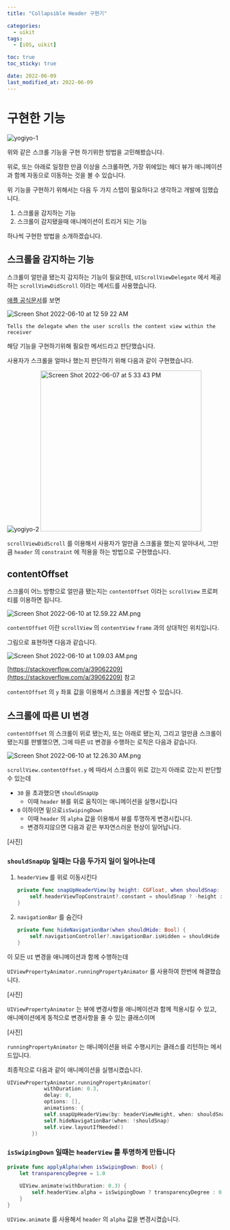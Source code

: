```yaml
---
title: "Collapsible Header 구현기"

categories:
  - uikit
tags:
  - [iOS, uikit]

toc: true
toc_sticky: true

date: 2022-06-09
last_modified_at: 2022-06-09
---
```


# 구현한 기능

![yogiyo-1](https://user-images.githubusercontent.com/33091784/172898980-9ba33862-b87b-4b84-97d4-0d1537e7c435.gif)

위와 같은 스크롤 기능을 구현 하기위한 방법을 고민해봤습니다.

위로, 또는 아래로 일정한 만큼 이상을 스크롤하면, 가장 위에있는 헤더 뷰가 애니메이션과 함께 자동으로 이동하는 것을 볼 수 있습니다.

위 기능을 구현하기 위해서는 다음 두 가지 스텝이 필요하다고 생각하고 개발에 임했습니다.

1. 스크롤을 감지하는 기능
2. 스크롤이 감지됐을때 애니메이션이 트리거 되는 기능

하나씩 구현한 방법을 소개하겠습니다.

## 스크롤을 감지하는 기능

스크롤이 얼만큼 됐는지 감지하는 기능이 필요한데, `UIScrollViewDelegate` 에서 제공하는 `scrollViewDidScroll` 이라는 메서드를 사용했습니다.

[애플 공식문서](https://developer.apple.com/documentation/uikit/uiscrollviewdelegate/1619392-scrollviewdidscroll)를 보면 

![Screen Shot 2022-06-10 at 12 59 22 AM](https://user-images.githubusercontent.com/33091784/172899057-04139565-c5ec-45d6-8e93-4dcd56856e1f.png)


`Tells the delegate when the user scrolls the content view within the receiver` 

해당 기능을 구현하기위해 필요한 메서드라고 판단했습니다.

사용자가 스크롤을 얼마나 했는지 판단하기 위해 다음과 같이 구현했습니다.

![yogiyo-2](https://user-images.githubusercontent.com/33091784/172899245-2ba05963-de39-4744-8097-b20920c9f184.gif)
<img width="376" alt="Screen Shot 2022-06-07 at 5 33 43 PM" src="https://user-images.githubusercontent.com/33091784/172899444-a9bd11d6-004f-49bc-84f6-c3fd3847df87.png">


`scrollViewDidScroll` 를 이용해서 사용자가 얼만큼 스크롤을 했는지 알아내서, 그만큼 `header` 의 `constraint` 에 적용을 하는 방법으로 구현했습니다.

## contentOffset

스크롤이 어느 방향으로 얼만큼 됐는지는 `contentOffset` 이라는 `scrollView` 프로퍼티를 이용하면 됩니다.

![Screen Shot 2022-06-10 at 12.59.22 AM.png](https://s3-us-west-2.amazonaws.com/secure.notion-static.com/41b4dbf8-fea6-47cf-80a8-3986a6b25e59/Screen_Shot_2022-06-10_at_12.59.22_AM.png)

`contentOffset` 이란 `scrollView` 의 `contentView` `frame` 과의 상대적인 위치입니다.

그림으로 표현하면 다음과 같습니다.

![Screen Shot 2022-06-10 at 1.09.03 AM.png](https://s3-us-west-2.amazonaws.com/secure.notion-static.com/957d12df-7000-4e5b-9b01-6063efda8d7c/Screen_Shot_2022-06-10_at_1.09.03_AM.png)

[https://stackoverflow.com/a/39062209](https://stackoverflow.com/a/39062209) 참고

`contentOffset` 의 `y`  좌표 값을 이용해서 스크롤을 계산할 수 있습니다.

## 스크롤에 따른 UI 변경

`contentOffset` 의 스크롤이 위로 됐는지, 또는 아래로 됐는지, 그리고 얼만큼 스크롤이 됐는지를 판별했으면, 그에 따른 `UI` 변경을 수행하는 로직은 다음과 같습니다.

![Screen Shot 2022-06-10 at 12.26.30 AM.png](https://s3-us-west-2.amazonaws.com/secure.notion-static.com/05b137e6-7e6a-4d80-aa50-ee77f7d0ca86/Screen_Shot_2022-06-10_at_12.26.30_AM.png)

`scrollView.contentOffset.y` 에 따라서 스크롤이 위로 갔는지 아래로 갔는지 판단할 수 있는데

- `30` 을 초과했으면 `shouldSnapUp`
    - 이때 `header` 뷰를 위로 움직이는 애니메이션을 실행시킵니다
- `0` 이하이면 밑으로`isSwipingDown`
    - 이때 `header` 의 `alpha` 값을 이용해서 뷰를 투명하게 변경시킵니다.
    - 변경하지않으면 다음과 같은 부자연스러운 현상이 일어납니다.

[사진]

### `shouldSnapUp` 일때는 다음 두가지 일이 일어나는데

1. `headerView` 를 위로 이동시킨다
    
    ```swift
    private func snapUpHeaderView(by height: CGFloat, when shouldSnap: Bool) {
        self.headerViewTopConstraint?.constant = shouldSnap ? -height : 0
    }
    ```
    
2. `navigationBar` 를 숨긴다
    
    ```swift
    private func hideNavigationBar(when shouldHide: Bool) {
        self.navigationController?.navigationBar.isHidden = shouldHide
    }
    ```
    

이 모든 `UI` 변경을 애니메이션과 함께 수행하는데

`UIViewPropertyAnimator.runningPropertyAnimator` 를 사용하여 한번에 해결했습니다.

[사진]

`UIViewPropertyAnimator` 는 뷰에 변경사항을 애니메이션과 함께 적용시킬 수 있고, 애니메이션에게 동적으로 변경사항을 줄 수 있는 클래스이며 

[사진]

`runningPropertyAnimator` 는 애니메이션을 바로 수행시키는 클래스를 리턴하는 메서드입니다.

최종적으로 다음과 같이 애니메이션을 실행시켰습니다.

```swift
UIViewPropertyAnimator.runningPropertyAnimator(
            withDuration: 0.3,
            delay: 0,
            options: [],
            animations: {
            self.snapUpHeaderView(by: headerViewHeight, when: shouldSnap)
            self.hideNavigationBar(when: !shouldSnap)
            self.view.layoutIfNeeded()
        })
```

### `isSwipingDown` 일때는 `headerView` 를 투명하게 만듭니다

```swift
private func applyAlpha(when isSwipingDown: Bool) {
    let transparencyDegree = 1.0
    
    UIView.animate(withDuration: 0.3) {
        self.headerView.alpha = isSwipingDown ? transparencyDegree : 0
    }
}
```

`UIView.animate` 를 사용해서 `header` 의 `alpha` 값을 변경시켰습니다.
